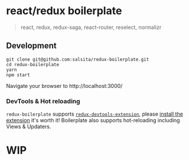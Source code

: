 # react/redux boilerplate

> react, redux, redux-saga, react-router, reselect, normalizr

## Development
```
git clone git@github.com:salsita/redux-boilerplate.git
cd redux-boilerplate
yarn
npm start
```
Navigate your browser to http://localhost:3000/

### DevTools & Hot reloading
`redux-boilerplate` supports [`redux-devtools-extension`](https://github.com/zalmoxisus/redux-devtools-extension),
please [install the extension](https://chrome.google.com/webstore/detail/redux-devtools/lmhkpmbekcpmknklioeibfkpmmfibljd)
it's worth it! Boilerplate also supports hot-reloading including Views & Updaters.


# WIP
